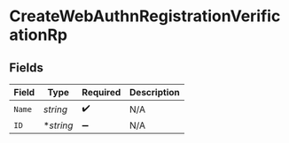 # CreateWebAuthnRegistrationVerificationRp


## Fields

| Field              | Type               | Required           | Description        |
| ------------------ | ------------------ | ------------------ | ------------------ |
| `Name`             | *string*           | :heavy_check_mark: | N/A                |
| `ID`               | **string*          | :heavy_minus_sign: | N/A                |